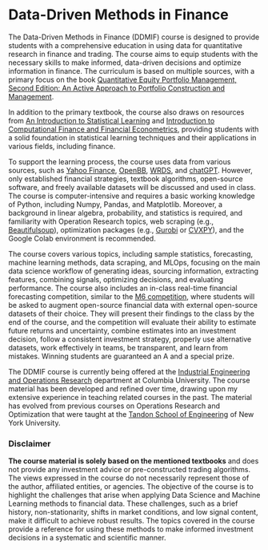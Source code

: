# Data-Driven Methods in Finance

The Data-Driven Methods in Finance (DDMIF) course is designed to provide students with a comprehensive education in using data for quantitative research in finance and trading. The course aims to equip students with the necessary skills to make informed, data-driven decisions and optimize information in finance. The curriculum is based on multiple sources, with a primary focus on the book [Quantitative Equity Portfolio Management, Second Edition: An Active Approach to Portfolio Construction and Management](https://www.amazon.com/Quantitative-Equity-Portfolio-Management-Second/dp/1264268920).

In addition to the primary textbook, the course also draws on resources from [An Introduction to Statistical Learning](https://www.amazon.com/Introduction-Statistical-Learning-Applications-Statistics/dp/1071614177/ref=sr_1_1?crid=1YYMKPXF419FM&keywords=An+Introduction+to+Statistical+Learning&qid=1675135896&s=books&sprefix=an+introduction+to+statistical+learning%2Cstripbooks%2C718&sr=1-1) and [Introduction to Computational Finance and Financial Econometrics](https://bookdown.org/compfinezbook/introcompfinr/), providing students with a solid foundation in statistical learning techniques and their applications in various fields, including finance.

To support the learning process, the course uses data from various sources, such as [Yahoo Finance](https://finance.yahoo.com/), [OpenBB](https://openbb.co/), [WRDS](https://wrds-www.wharton.upenn.edu/), and [chatGPT](https://chat.openai.com/chat). However, only established financial strategies, textbook algorithms, open-source software, and freely available datasets will be discussed and used in class. The course is computer-intensive and requires a basic working knowledge of Python, including Numpy, Pandas, and Matplotlib. Moreover, a background in linear algebra, probability, and statistics is required, and familiarity with Operation Research topics, web scraping (e.g., [Beautifulsoup](https://beautiful-soup-4.readthedocs.io/en/latest/)), optimization packages (e.g., [Gurobi](https://www.gurobi.com/) or [CVXPY](https://www.cvxpy.org/)), and the Google Colab environment is recommended.

The course covers various topics, including sample statistics, forecasting, machine learning methods, data scraping, and MLOps, focusing on the main data science workflow of generating ideas, sourcing information, extracting features, combining signals, optimizing decisions, and evaluating performance. The course also includes an in-class real-time financial forecasting competition, similar to the [M6 competition](https://m6competition.com/), where students will be asked to augment open-source financial data with external open-source datasets of their choice. They will present their findings to the class by the end of the course, and the competition will evaluate their ability to estimate future returns and uncertainty, combine estimates into an investment decision, follow a consistent investment strategy, properly use alternative datasets, work effectively in teams, be transparent, and learn from mistakes. Winning students are guaranteed an A and a special prize.

The DDMIF course is currently being offered at the [Industrial Engineering and Operations Research](https://www.ieor.columbia.edu/faculty/naftali-cohen) department at Columbia University. The course material has been developed and refined over time, drawing upon my extensive experience in teaching related courses in the past. The material has evolved from previous courses on Operations Research and Optimization that were taught at the [Tandon School of Engineering](https://engineering.nyu.edu/faculty/naftali-cohen) of New York University.

### Disclaimer
**The course material is solely based on the mentioned textbooks** and does not provide any investment advice or pre-constructed trading algorithms. The views expressed in the course do not necessarily represent those of the author, affiliated entities, or agencies. The objective of the course is to highlight the challenges that arise when applying Data Science and Machine Learning methods to financial data. These challenges, such as a brief history, non-stationarity, shifts in market conditions, and low signal content, make it difficult to achieve robust results. The topics covered in the course provide a reference for using these methods to make informed investment decisions in a systematic and scientific manner.
